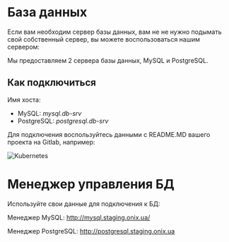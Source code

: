 # База данных

Если вам необходим сервер базы данных, вам не не нужно подымать свой собственный сервер, вы можете воспользоваться нашим сервером:

Мы предоставляем 2 сервера базы данных, MySQL и PostgreSQL.

## Как подключиться

Имя хоста:
- MySQL: *mysql.db-srv*
- PostgreSQL: *postgresql.db-srv*

Для подключения воспользуйтесь данными с README.MD вашего проекта на Gitlab, например:

![Kubernetes](http://i.piccy.info/i9/bdcfdc80bfc87c62e9103de5212befd2/1570728929/7075/1341919/Snymok.png)

# Менеджер управления БД

Используйте свои данные для подключения к БД:

Менеджер MySQL: http://mysql.staging.onix.ua/

Менеджер PostgreSQL: http://postgresql.staging.onix.ua
